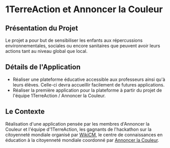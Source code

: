 # 1TerreAction et Annoncer la Couleur

## Présentation du Projet

Le projet a pour but de sensibiliser les enfants aux répercussions environnementales, sociales ou encore sanitaires que peuvent avoir leurs actions tant au niveau global que local.

## Détails de l'Application

* Réaliser une plateforme éducative accessible aux professeurs ainsi qu'à leurs élèves. Celle-ci devra accueillir facilement de futures applications.
* Réaliser la première application pour la plateforme à partir du projet de l'équipe 1TerreAction / Annoncer la Couleur.

## Le Contexte

Réalisation d'une application pensée par les membres d'Annoncer la Couleur et l'équipe d'1TerreAction, les gagnants de l'hackathon sur la citoyenneté mondiale organisé par [WikiCM](http://www.wikicm.be"/), le centre de connaissances en éducation à la citoyenneté mondiale coordonné par [Annoncer la Couleur](http://www.annoncerlacouleur.be/).